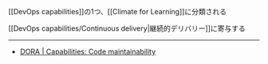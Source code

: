 [[DevOps capabilities]]の1つ、[[Climate for Learning]]に分類される

[[DevOps capabilities/Continuous delivery|継続的デリバリー]]に寄与する

---

- [DORA | Capabilities: Code maintainability](https://dora.dev/capabilities/code-maintainability/)